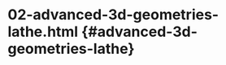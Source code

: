 # 02-advanced-3d-geometries-lathe.html {#advanced-3d-geometries-lathe}

<Example filename="02-advanced-3d-geometries-lathe" />

